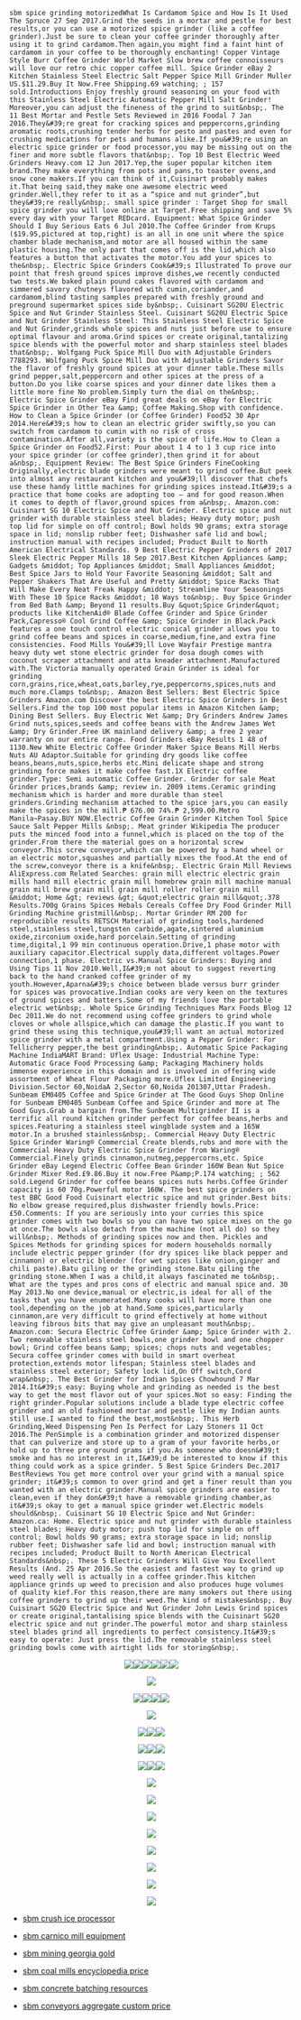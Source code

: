 
```
sbm spice grinding motorizedWhat Is Cardamom Spice and How Is It Used The Spruce 27 Sep 2017.Grind the seeds in a ​mortar and pestle for best results,or you can use a motorized spice grinder (like a coffee grinder).Just be sure to clean your coffee grinder thoroughly after using it to grind cardamom.Then again,you might find a faint hint of cardamom in your coffee to be thoroughly enchanting! Copper Vintage Style Burr Coffee Grinder World Market Slow brew coffee connoisseurs will love our retro chic copper coffee mill. Spice Grinder eBay 2 Kitchen Stainless Steel Electric Salt Pepper Spice Mill Grinder Muller US.$11.29.Buy It Now.Free Shipping.69 watching; ; 157 sold.Introductions Enjoy freshly ground seasoning on your food with this Stainless Steel Electric Automatic Pepper Mill Salt Grinder! Moreover,you can adjust the fineness of the grind to suit&nbsp;. The 11 Best Mortar and Pestle Sets Reviewed in 2016 Foodal 7 Jan 2016.They&#39;re great for cracking spices and peppercorns,grinding aromatic roots,crushing tender herbs for pesto and pastes and even for crushing medications for pets and humans alike.If you&#39;re using an electric spice grinder or food processor,you may be missing out on the finer and more subtle flavors that&nbsp;. Top 10 Best Electric Weed Grinders Heavy.com 12 Jun 2017.Yep,the super popular kitchen item brand.They make everything from pots and pans,to toaster ovens,and snow cone makers.If you can think of it,Cuisinart probably makes it.That being said,they make one awesome electric weed grinder.Well,they refer to it as a “spice and nut grinder”,but they&#39;re really&nbsp;. small spice grinder : Target Shop for small spice grinder you will love online at Target.Free shipping and save 5% every day with your Target REDcard. Equipment: What Spice Grinder Should I Buy Serious Eats 6 Jul 2010.The Coffee Grinder from Krups ($19.95,pictured at top,right) is an all in one unit where the spice chamber blade mechanism,and motor are all housed within the same plastic housing.The only part that comes off is the lid,which also features a button that activates the motor.You add your spices to the&nbsp;. Electric Spice Grinders Cook&#39;s Illustrated To prove our point that fresh ground spices improve dishes,we recently conducted two tests.We baked plain pound cakes flavored with cardamom and simmered savory chutneys flavored with cumin,coriander,and cardamom,blind tasting samples prepared with freshly ground and preground supermarket spices side by&nbsp;. Cuisinart SG20U Electric Spice and Nut Grinder Stainless Steel. Cuisinart SG20U Electric Spice and Nut Grinder Stainless Steel: This Stainless Steel Electric Spice and Nut Grinder,grinds whole spices and nuts just before use to ensure optimal flavour and aroma.Grind spices or create original,tantalizing spice blends with the powerful motor and sharp stainless steel blades that&nbsp;. Wolfgang Puck Spice Mill Duo with Adjustable Grinders 7788293. Wolfgang Puck Spice Mill Duo with Adjustable Grinders Savor the flavor of freshly ground spices at your dinner table.These mills grind pepper,salt,peppercorn and other spices at the press of a button.Do you like coarse spices and your dinner date likes them a little more fine No problem.Simply turn the dial on the&nbsp;. Electric Spice Grinder eBay Find great deals on eBay for Electric Spice Grinder in Other Tea &amp; Coffee Making.Shop with confidence. How to Clean a Spice Grinder (or Coffee Grinder) Food52 30 Apr 2014.Here&#39;s how to clean an electric grider swiftly,so you can switch from cardamom to cumin with no risk of cross contamination.After all,variety is the spice of life.How to Clean a Spice Grinder on Food52.First: Pour about 1 4 to 1 3 cup rice into your spice grinder (or coffee grinder),then grind it for about a&nbsp;. Equipment Review: The Best Spice Grinders FineCooking Originally,electric blade grinders were meant to grind coffee.But peek into almost any restaurant kitchen and you&#39;ll discover that chefs use these handy little machines for grinding spices instead.It&#39;s a practice that home cooks are adopting too — and for good reason.When it comes to depth of flavor,ground spices from a&nbsp;. Amazon.com: Cuisinart SG 10 Electric Spice and Nut Grinder. Electric spice and nut grinder with durable stainless steel blades; Heavy duty motor; push top lid for simple on off control; Bowl holds 90 grams; extra storage space in lid; nonslip rubber feet; Dishwasher safe lid and bowl; instruction manual with recipes included; Product Built to North American Electrical Standards. 9 Best Electric Pepper Grinders of 2017 Sleek Electric Pepper Mills 18 Sep 2017.Best Kitchen Appliances &amp; Gadgets &middot; Top Appliances &middot; Small Appliances &middot; Best Spice Jars to Hold Your Favorite Seasoning &middot; Salt and Pepper Shakers That Are Useful and Pretty &middot; Spice Racks That Will Make Every Neat Freak Happy &middot; Streamline Your Seasonings With These 10 Spice Racks &middot; 18 Ways to&nbsp;. Buy Spice Grinder from Bed Bath &amp; Beyond 11 results.Buy &quot;Spice Grinder&quot; products like KitchenAid® Blade Coffee Grinder and Spice Grinder Pack,Capresso® Cool Grind Coffee &amp; Spice Grinder in Black.Pack features a one touch control electric conical grinder allows you to grind coffee beans and spices in coarse,medium,fine,and extra fine consistencies. Food Mills You&#39;ll Love Wayfair Prestige mantra heavy duty wet stone electric grinder for dosa dough comes with coconut scraper attachment and atta kneader attachment.Manufactured with.The Victoria manually operated Grain Grinder is ideal for grinding corn,grains,rice,wheat,oats,barley,rye,peppercorns,spices,nuts and much more.Clamps to&nbsp;. Amazon Best Sellers: Best Electric Spice Grinders Amazon.com Discover the best Electric Spice Grinders in Best Sellers.Find the top 100 most popular items in Amazon Kitchen &amp; Dining Best Sellers. Buy Electric Wet &amp; Dry Grinders Andrew James Grind nuts,spices,seeds and coffee beans with the Andrew James Wet &amp; Dry Grinder.Free UK mainland delivery &amp; a free 2 year warranty on our entire range. Food Grinders eBay Results 1 48 of 1130.New White Electric Coffee Grinder Maker Spice Beans Mill Herbs Nuts AU Adaptor.Suitable for grinding dry goods like coffee beans,beans,nuts,spice,herbs etc.Mini delicate shape and strong grinding force makes it make coffee fast.1X Electric coffee grinder.Type: Semi automatic Coffee Grinder. Grinder for sale Meat Grinder prices,brands &amp; review in. 2009 items.Ceramic grinding mechanism which is harder and more durable than steel grinders.Grinding mechanism attached to the spice jars,you can easily make the spices in the mill.₱ 676.00 74%.₱ 2,599.00.Metro Manila~Pasay.BUY NOW.Electric Coffee Grain Grinder Kitchen Tool Spice Sauce Salt Pepper Mills &nbsp;. Meat grinder Wikipedia The producer puts the minced food into a funnel,which is placed on the top of the grinder.From there the material goes on a horizontal screw conveyor.This screw conveyor,which can be powered by a hand wheel or an electric motor,squashes and partially mixes the food.At the end of the screw,conveyor there is a knife&nbsp;. Electric Grain Mill Reviews AliExpress.com Related Searches: grain mill electric electric grain mills hand mill electric grain mill homebrew grain mill machine manual grain mill brew grain mill grain mill roller roller grain mill &middot; Home &gt; reviews &gt; &quot;electric grain mill&quot;.378 Results.700g Grains Spices Hebals Cereals Coffee Dry Food Grinder Mill Grinding Machine gristmill&nbsp;. Mortar Grinder RM 200 for reproducible results RETSCH Material of grinding tools,hardened steel,stainless steel,tungsten carbide,agate,sintered aluminium oxide,zirconium oxide,hard porcelain.Setting of grinding time,digital,1 99 min continuous operation.Drive,1 phase motor with auxiliary capacitor.Electrical supply data,different voltages.Power connection,1 phase. Electric vs.Manual Spice Grinders: Buying and Using Tips 11 Nov 2010.Well,I&#39;m not about to suggest reverting back to the hand cranked coffee grinder of my youth.However,Aparna&#39;s choice between blade versus burr grinder for spices was provocative.Indian cooks are very keen on the textures of ground spices and batters.Some of my friends love the portable electric wet&nbsp;. Whole Spice Grinding Techniques Marx Foods Blog 12 Dec 2011.We do not recommend using coffee grinders to grind whole cloves or whole allspice,which can damage the plastic.If you want to grind these using this technique,you&#39;ll want an actual motorized spice grinder with a metal compartment.Using a Pepper Grinder: For Tellicherry pepper,the best grinding&nbsp;. Automatic Spice Packaging Machine IndiaMART Brand: Uflex Usage: Industrial Machine Type: Automatic Grace Food Processing &amp; Packaging Machinery holds immense experience in this domain and is involved in offering wide assortment of Wheat Flour Packaging more.Uflex Limited Engineering Division.Sector 60,NoidaA 2,Sector 60,Noida 201307,Uttar Pradesh. Sunbeam EM0405 Coffee and Spice Grinder at The Good Guys Shop Online for Sunbeam EM0405 Sunbeam Coffee and Spice Grinder and more at The Good Guys.Grab a bargain from.The Sunbeam Multigrinder II is a terrific all round kitchen grinder perfect for coffee beans,herbs and spices.Featuring a stainless steel wingblade system and a 165W motor.In a brushed stainless&nbsp;. Commercial Heavy Duty Electric Spice Grinder Waring® Commercial Create blends,rubs and more with the Commercial Heavy Duty Electric Spice Grinder from Waring® Commercial.Finely grinds cinnamon,nutmeg,peppercorns,etc. Spice Grinder eBay Legend Electric Coffee Bean Grinder 160W Bean Nut Spice Grinder Mixer Red.£9.86.Buy it now.Free P&amp;P.174 watching; ; 562 sold.Legend Grinder for coffee beans spices nuts herbs.Coffee Grinder capacity is 60 70g.Powerful motor 160W. The best spice grinders on test BBC Good Food Cuisinart electric spice and nut grinder.Best bits: No elbow grease required,plus dishwaster friendly bowls.Price: £50.Comments: If you are seriously into your curries this spice grinder comes with two bowls so you can have two spice mixes on the go at once.The bowls also detach from the machine (not all do) so they will&nbsp;. Methods of grinding spices now and then. Pickles and Spices Methods for grinding spices for modern households normally include electric pepper grinder (for dry spices like black pepper and cinnamon) or electric blender (for wet spices like onion,ginger and chili paste).Batu giling or the grinding stone.Batu giling the grinding stone.When I was a child,it always fascinated me to&nbsp;. What are the types and pros cons of electric and manual spice and. 30 May 2013.No one device,manual or electric,is ideal for all of the tasks that you have enumerated.Many cooks will have more than one tool,depending on the job at hand.Some spices,particularly cinnamon,are very difficult to grind effectively at home without leaving fibrous bits that may give an unpleasant mouth&nbsp;. Amazon.com: Secura Electric Coffee Grinder &amp; Spice Grinder with 2. Two removable stainless steel bowls,one grinder bowl and one chopper bowl; Grind coffee beans &amp; spices; chops nuts and vegetables; Secura coffee grinder comes with build in smart overheat protection,extends motor lifespan; Stainless steel blades and stainless steel exterior; Safety lock lid,On Off switch,Cord wrap&nbsp;. The Best Grinder for Indian Spices Chowhound 7 Mar 2014.It&#39;s easy: Buying whole and grinding as needed is the best way to get the most flavor out of your spices.Not so easy: Finding the right grinder.Popular solutions include a blade type electric coffee grinder and an old fashioned mortar and pestle like my Indian aunts still use.I wanted to find the best,most&nbsp;. This Herb Grinding,Weed Dispensing Pen Is Perfect for Lazy Stoners 11 Oct 2016.The PenSimple is a combination grinder and motorized dispenser that can pulverize and store up to a gram of your favorite herbs,or hold up to three pre ground grams if you.As someone who doesn&#39;t smoke and has no interest in it,I&#39;d be interested to know if this thing could work as a spice grinder. 5 Best Spice Grinders Dec.2017 BestReviews You get more control over your grind with a manual spice grinder; it&#39;s common to over grind and get a finer result than you wanted with an electric grinder.Manual spice grinders are easier to clean,even if they don&#39;t have a removable grinding chamber,as it&#39;s okay to get a manual spice grinder wet.Electric models should&nbsp;. Cuisinart SG 10 Electric Spice and Nut Grinder: Amazon.ca: Home. Electric spice and nut grinder with durable stainless steel blades; Heavy duty motor; push top lid for simple on off control; Bowl holds 90 grams; extra storage space in lid; nonslip rubber feet; Dishwasher safe lid and bowl; instruction manual with recipes included; Product Built to North American Electrical Standards&nbsp;. These 5 Electric Grinders Will Give You Excellent Results (And. 25 Apr 2016.So the easiest and fastest way to grind up weed really well is actually in a coffee grinder.This kitchen appliance grinds up weed to precision and also produces huge volumes of quality kief.For this reason,there are many smokers out there using coffee grinders to grind up their weed.The kind of mistakes&nbsp;. Buy Cuisinart SG20 Electric Spice and Nut Grinder John Lewis Grind spices or create original,tantalising spice blends with the Cuisinart SG20 electric spice and nut grinder.The powerful motor and sharp stainless steel blades grind all ingredients to perfect consistency.It&#39;s easy to operate: Just press the lid.The removable stainless steel grinding bowls come with airtight lids for storing&nbsp;. 
```

<div align="center">
  
<a rel="nofollow" href="https://m.shibang-china.com?f=github&k=sbm+spice+grinding+motorized"><img src="https://static.shibang-china.com/en/l.png"></a><img src="https://static.shibang-china.com/en/hw.png"><a rel="nofollow" href="https://m.shibang-china.com/product/?f=github&k=sbm+spice+grinding+motorized"><img src="https://static.shibang-china.com/en/p.png"></a><a rel="nofollow" href="https://m.shibang-china.com/cases/?f=github&k=sbm+spice+grinding+motorized"><img src="https://static.shibang-china.com/en/c.png"></a><a rel="nofollow" href="https://m.shibang-china.com/news/?f=github&k=sbm+spice+grinding+motorized"><img src="https://static.shibang-china.com/en/n.png"></a><a rel="nofollow" href="https://m.shibang-china.com?f=github&k=sbm+spice+grinding+motorized"><img src="https://static.shibang-china.com/en/m.png"></a>

<a rel="nofollow" href="https://m.shibang-china.com/product/?f=github&k=sbm+spice+grinding+motorized"><img src="https://static.shibang-china.com/en/b.jpg"></a>
  
<a rel="nofollow" href="https://m.shibang-china.com/solution-aggregate.html?f=github&k=sbm+spice+grinding+motorized"><img src="https://static.shibang-china.com/en/a.jpg"></a><a rel="nofollow" href="https://m.shibang-china.com/solution-mine.html?f=github&k=sbm+spice+grinding+motorized"><img src="https://static.shibang-china.com/en/m.jpg"></a><a rel="nofollow" href="https://m.shibang-china.com/solution-mill.html?f=github&k=sbm+spice+grinding+motorized"><img src="https://static.shibang-china.com/en/g.jpg"></a><a rel="nofollow" href="https://m.shibang-china.com/solution-epc.html?f=github&k=sbm+spice+grinding+motorized"><img src="https://static.shibang-china.com/en/e.jpg"></a>

<a rel="nofollow" href="https://m.shibang-china.com/product/?f=github&k=sbm+spice+grinding+motorized"><img src="https://static.shibang-china.com/en/a-p.png"></a>

<a rel="nofollow" href="https://m.shibang-china.com/product/crusher/c6x.html?f=github&k=sbm+spice+grinding+motorized"><img src="https://static.shibang-china.com/en/j.jpg"></a><a rel="nofollow" href="https://m.shibang-china.com/product/crusher/ci5x.html?f=github&k=sbm+spice+grinding+motorized"><img src="https://static.shibang-china.com/en/i.jpg"></a><a rel="nofollow" href="https://m.shibang-china.com/product/crusher/hst.html?f=github&k=sbm+spice+grinding+motorized"><img src="https://static.shibang-china.com/en/c.jpg"></a>

<a rel="nofollow" href="https://m.shibang-china.com/product/mill/mtw.html?f=github&k=sbm+spice+grinding+motorized"><img src="https://static.shibang-china.com/en/mtw.jpg"></a><a rel="nofollow" href="https://m.shibang-china.com/product/mill/scm.html?f=github&k=sbm+spice+grinding+motorized"><img src="https://static.shibang-china.com/en/scm.jpg"></a><a rel="nofollow" href="https://m.shibang-china.com/product/mill/lm.html?f=github&k=sbm+spice+grinding+motorized"><img src="https://static.shibang-china.com/en/lm.jpg"></a>

<a rel="nofollow" href="https://m.shibang-china.com/product/sand/vsi6x.html?f=github&k=sbm+spice+grinding+motorized"><img src="https://static.shibang-china.com/en/6x.jpg"></a><a rel="nofollow" href="https://m.shibang-china.com/product/sand/vu.html?f=github&k=sbm+spice+grinding+motorized"><img src="https://static.shibang-china.com/en/vu.jpg"></a><a rel="nofollow" href="https://m.shibang-china.com/product/mobile/klun.html?f=github&k=sbm+spice+grinding+motorized"><img src="https://static.shibang-china.com/en/k.jpg"></a>

<a rel="nofollow" href="https://m.shibang-china.com/cases/?f=github&k=sbm+spice+grinding+motorized"><img src="https://static.shibang-china.com/en/case.png"></a>

<a rel="nofollow" href="https://m.shibang-china.com/cases/aggregate/202.html?f=github&k=sbm+spice+grinding+motorized"><img src="https://static.shibang-china.com/en/c-1.jpg"></a>

<a rel="nofollow" href="https://m.shibang-china.com/cases/aggregate/203.html?f=github&k=sbm+spice+grinding+motorized"><img src="https://static.shibang-china.com/en/c-2.jpg"></a>

<a rel="nofollow" href="https://m.shibang-china.com/cases/mill/123.html?f=github&k=sbm+spice+grinding+motorized"><img src="https://static.shibang-china.com/en/c-3.jpg"></a>

<a rel="nofollow" href="https://m.shibang-china.com/contact_us.html?f=github&k=sbm+spice+grinding+motorized"><img src="https://static.shibang-china.com/en/contact.png"></a>

<a rel="nofollow" href="https://swt.shibang-china.com/?f=github&k=sbm+spice+grinding+motorized"><img src="https://static.shibang-china.com/en/chat.png"></a>

<a rel="nofollow" href="https://whatsapp.shibangsoft.com/WhatsApp.php?f=github&k=sbm+spice+grinding+motorized"><img src="https://static.shibang-china.com/en/whatsapp.png"></a>

<a rel="nofollow" href="https://m.shibang-china.com/?f=github&k=sbm+spice+grinding+motorized"><img src="https://static.shibang-china.com/en/website.png"></a>

</div>


* [sbm crush ice processor](sbm%20crush%20ice%20processor.md)

* [sbm carnico mill equipment](sbm%20carnico%20mill%20equipment.md)

* [sbm mining georgia gold](sbm%20mining%20georgia%20gold.md)

* [sbm coal mills encyclopedia price](sbm%20coal%20mills%20encyclopedia%20price.md)

* [sbm concrete batching resources](sbm%20concrete%20batching%20resources.md)

* [sbm conveyors aggregate custom price](sbm%20conveyors%20aggregate%20custom%20price.md)
